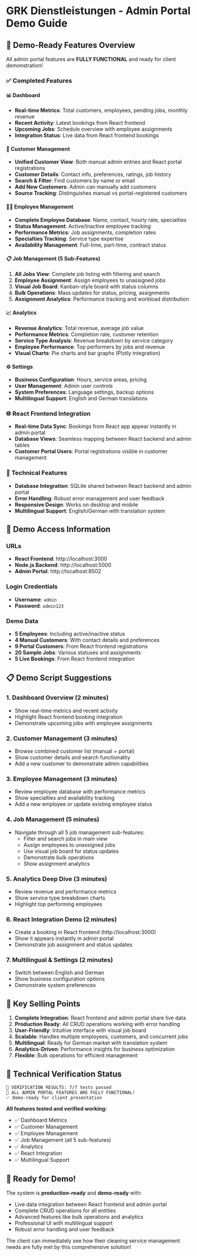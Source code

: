 # GRK Dienstleistungen - Admin Portal Demo Guide

## 🎯 Demo-Ready Features Overview

All admin portal features are **FULLY FUNCTIONAL** and ready for client demonstration!

### ✅ Completed Features

#### 📊 **Dashboard**
- **Real-time Metrics**: Total customers, employees, pending jobs, monthly revenue
- **Recent Activity**: Latest bookings from React frontend
- **Upcoming Jobs**: Schedule overview with employee assignments
- **Integration Status**: Live data from React frontend bookings

#### 👥 **Customer Management**
- **Unified Customer View**: Both manual admin entries and React portal registrations
- **Customer Details**: Contact info, preferences, ratings, job history
- **Search & Filter**: Find customers by name or email
- **Add New Customers**: Admin can manually add customers
- **Source Tracking**: Distinguishes manual vs portal-registered customers

#### 👨‍💼 **Employee Management**
- **Complete Employee Database**: Name, contact, hourly rate, specialties
- **Status Management**: Active/Inactive employee tracking
- **Performance Metrics**: Job assignments, completion rates
- **Specialties Tracking**: Service type expertise
- **Availability Management**: Full-time, part-time, contract status

#### 📋 **Job Management** (5 Sub-Features)
1. **All Jobs View**: Complete job listing with filtering and search
2. **Employee Assignment**: Assign employees to unassigned jobs
3. **Visual Job Board**: Kanban-style board with status columns
4. **Bulk Operations**: Mass updates for status, pricing, assignments
5. **Assignment Analytics**: Performance tracking and workload distribution

#### 📈 **Analytics**
- **Revenue Analytics**: Total revenue, average job value
- **Performance Metrics**: Completion rate, customer retention
- **Service Type Analysis**: Revenue breakdown by service category
- **Employee Performance**: Top performers by jobs and revenue
- **Visual Charts**: Pie charts and bar graphs (Plotly integration)

#### ⚙️ **Settings**
- **Business Configuration**: Hours, service areas, pricing
- **User Management**: Admin user controls
- **System Preferences**: Language settings, backup options
- **Multilingual Support**: English and German translations

### 🌐 **React Frontend Integration**
- **Real-time Data Sync**: Bookings from React app appear instantly in admin portal
- **Database Views**: Seamless mapping between React backend and admin tables
- **Customer Portal Users**: Portal registrations visible in customer management

### 🔧 **Technical Features**
- **Database Integration**: SQLite shared between React backend and admin portal
- **Error Handling**: Robust error management and user feedback
- **Responsive Design**: Works on desktop and mobile
- **Multilingual Support**: English/German with translation system

## 🚀 Demo Access Information

### URLs
- **React Frontend**: http://localhost:3000
- **Node.js Backend**: http://localhost:5000 
- **Admin Portal**: http://localhost:8502

### Login Credentials
- **Username**: `admin`
- **Password**: `admin123`

### Demo Data
- **5 Employees**: Including active/inactive status
- **4 Manual Customers**: With contact details and preferences  
- **9 Portal Customers**: From React frontend registrations
- **20 Sample Jobs**: Various statuses and assignments
- **5 Live Bookings**: From React frontend integration

## 📋 Demo Script Suggestions

### 1. **Dashboard Overview** (2 minutes)
- Show real-time metrics and recent activity
- Highlight React frontend booking integration
- Demonstrate upcoming jobs with employee assignments

### 2. **Customer Management** (3 minutes)
- Browse combined customer list (manual + portal)
- Show customer details and search functionality
- Add a new customer to demonstrate admin capabilities

### 3. **Employee Management** (3 minutes)
- Review employee database with performance metrics
- Show specialties and availability tracking
- Add a new employee or update existing employee status

### 4. **Job Management** (5 minutes)
- Navigate through all 5 job management sub-features:
  - Filter and search jobs in main view
  - Assign employees to unassigned jobs
  - Use visual job board for status updates
  - Demonstrate bulk operations
  - Show assignment analytics

### 5. **Analytics Deep Dive** (3 minutes)
- Review revenue and performance metrics
- Show service type breakdown charts
- Highlight top performing employees

### 6. **React Integration Demo** (2 minutes)
- Create a booking in React frontend (http://localhost:3000)
- Show it appears instantly in admin portal
- Demonstrate job assignment and status updates

### 7. **Multilingual & Settings** (2 minutes)
- Switch between English and German
- Show business configuration options
- Demonstrate system preferences

## 🎯 Key Selling Points

1. **Complete Integration**: React frontend and admin portal share live data
2. **Production Ready**: All CRUD operations working with error handling
3. **User-Friendly**: Intuitive interface with visual job board
4. **Scalable**: Handles multiple employees, customers, and concurrent jobs
5. **Multilingual**: Ready for German market with translation system
6. **Analytics-Driven**: Performance insights for business optimization
7. **Flexible**: Bulk operations for efficient management

## 🔧 Technical Verification Status

```
🎯 VERIFICATION RESULTS: 7/7 tests passed
🎉 ALL ADMIN PORTAL FEATURES ARE FULLY FUNCTIONAL!
✅ Demo-ready for client presentation
```

**All features tested and verified working:**
- ✅ Dashboard Metrics
- ✅ Customer Management  
- ✅ Employee Management
- ✅ Job Management (all 5 sub-features)
- ✅ Analytics
- ✅ React Integration
- ✅ Multilingual Support

## 🚀 Ready for Demo!

The system is **production-ready** and **demo-ready** with:
- Live data integration between React frontend and admin portal
- Complete CRUD operations for all entities
- Advanced features like bulk operations and analytics
- Professional UI with multilingual support
- Robust error handling and user feedback

The client can immediately see how their cleaning service management needs are fully met by this comprehensive solution!
